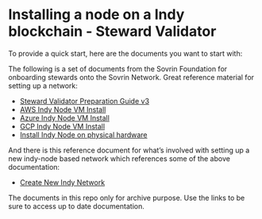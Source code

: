 # Installing a node on a Indy blockchain - Steward Validator

To provide a quick start, here are the documents you want to start with:

The following is a set of documents from the Sovrin Foundation for onboarding stewards onto the Sovrin Network. Great reference material for setting up a network:

- [Steward Validator Preparation Guide v3](https://can01.safelinks.protection.outlook.com/?url=https%3A%2F%2Fdocs.google.com%2Fdocument%2Fd%2F18MNB7nEKerlcyZKof5AvGMy0GP9T82c4SWaxZkPzya4%2Fedit&data=04%7C01%7CShakira.Kaleel%40ontario.ca%7C6d86686071834578918c08d97e902909%7Ccddc1229ac2a4b97b78a0e5cacb5865c%7C0%7C0%7C637679979913727359%7CUnknown%7CTWFpbGZsb3d8eyJWIjoiMC4wLjAwMDAiLCJQIjoiV2luMzIiLCJBTiI6Ik1haWwiLCJXVCI6Mn0%3D%7C1000&sdata=YiSo3s7mEuEZS9BDP6cgLDAYKa%2FK9Q%2BOZk3HpP62UPM%3D&reserved=0)
- [AWS Indy Node VM Install](https://can01.safelinks.protection.outlook.com/?url=https%3A%2F%2Fdocs.google.com%2Fdocument%2Fd%2F1pbtMVvtbBZxneFD1GPXYPVI41aa-klLxXjaNFSp8uR8%2Fedit&data=04%7C01%7CShakira.Kaleel%40ontario.ca%7C6d86686071834578918c08d97e902909%7Ccddc1229ac2a4b97b78a0e5cacb5865c%7C0%7C0%7C637679979913737356%7CUnknown%7CTWFpbGZsb3d8eyJWIjoiMC4wLjAwMDAiLCJQIjoiV2luMzIiLCJBTiI6Ik1haWwiLCJXVCI6Mn0%3D%7C1000&sdata=j%2FbwMbMlxj9rx%2B1Ojtdm33cGIij5%2FPGDYuytEWIGTco%3D&reserved=0)
- [Azure Indy Node VM Install](https://can01.safelinks.protection.outlook.com/?url=https%3A%2F%2Fdocs.google.com%2Fdocument%2Fd%2F1EF5HF6HkTSQThwFODniWvx1RpKAKuuDdJiRfbmN8AAo%2Fedit&data=04%7C01%7CShakira.Kaleel%40ontario.ca%7C6d86686071834578918c08d97e902909%7Ccddc1229ac2a4b97b78a0e5cacb5865c%7C0%7C0%7C637679979913747350%7CUnknown%7CTWFpbGZsb3d8eyJWIjoiMC4wLjAwMDAiLCJQIjoiV2luMzIiLCJBTiI6Ik1haWwiLCJXVCI6Mn0%3D%7C1000&sdata=Dam2TQifwc%2FfsPFovBo%2F0H4OX3QySmKwbwF1oZRkCTc%3D&reserved=0)
- [GCP Indy Node VM Install](https://can01.safelinks.protection.outlook.com/?url=https%3A%2F%2Fdocs.google.com%2Fdocument%2Fd%2F1X-87yznL9vhU_xbkS3eb1agGc4VrT0LYVmqDNklrFeQ%2Fedit&data=04%7C01%7CShakira.Kaleel%40ontario.ca%7C6d86686071834578918c08d97e902909%7Ccddc1229ac2a4b97b78a0e5cacb5865c%7C0%7C0%7C637679979913747350%7CUnknown%7CTWFpbGZsb3d8eyJWIjoiMC4wLjAwMDAiLCJQIjoiV2luMzIiLCJBTiI6Ik1haWwiLCJXVCI6Mn0%3D%7C1000&sdata=jcc5jv5pzHIKDT3LgaiYV%2BX0LCFsoOwpzrpR7PaG%2FL8%3D&reserved=0)
- [Install Indy Node on physical hardware](https://can01.safelinks.protection.outlook.com/?url=https%3A%2F%2Fdocs.google.com%2Fdocument%2Fd%2F1UfjHdHdpF6lNU2tPXuit0xEgYaFMMyD67fPfOvoL7_A%2Fedit&data=04%7C01%7CShakira.Kaleel%40ontario.ca%7C6d86686071834578918c08d97e902909%7Ccddc1229ac2a4b97b78a0e5cacb5865c%7C0%7C0%7C637679979913757344%7CUnknown%7CTWFpbGZsb3d8eyJWIjoiMC4wLjAwMDAiLCJQIjoiV2luMzIiLCJBTiI6Ik1haWwiLCJXVCI6Mn0%3D%7C1000&sdata=VVieG1Ceqg2mDPaL48%2BLKYB2H1yGfzTdQBmReSglYvA%3D&reserved=0)

And there is this reference document for what’s involved with setting up a new indy-node based network which references some of the above documentation:

- [Create New Indy Network](https://can01.safelinks.protection.outlook.com/?url=https%3A%2F%2Fdocs.google.com%2Fdocument%2Fd%2F1XE2QOiGWuRzWdlxiI9LrG9Am9dCfPXBXnv52wGHorNE%2Fedit&data=04%7C01%7CShakira.Kaleel%40ontario.ca%7C6d86686071834578918c08d97e902909%7Ccddc1229ac2a4b97b78a0e5cacb5865c%7C0%7C0%7C637679979913757344%7CUnknown%7CTWFpbGZsb3d8eyJWIjoiMC4wLjAwMDAiLCJQIjoiV2luMzIiLCJBTiI6Ik1haWwiLCJXVCI6Mn0%3D%7C1000&sdata=7tOO2rrt%2B4N6vKZnbflDuHqwlcs8G1yEcGl36g9ILWE%3D&reserved=0)

The documents in this repo only for archive purpose. Use the links to be sure to access up to date documentation.